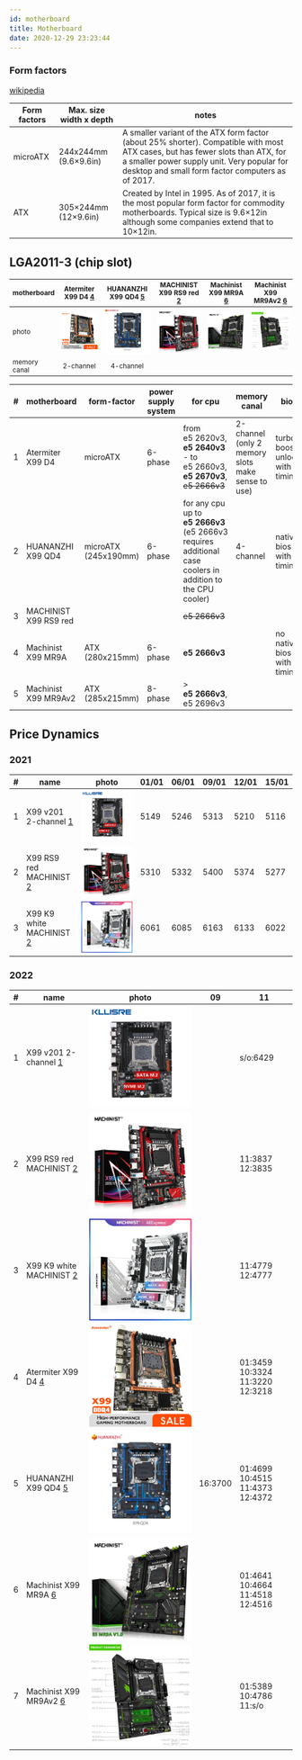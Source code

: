 ```yaml
---
id: motherboard
title: Motherboard
date: 2020-12-29 23:23:44
---
```


### Form factors

[wikipedia](https://en.m.wikipedia.org/wiki/Motherboard_form_factor#Comparisons)

| Form factors | Max. size width x depth | notes |
| --- | --- | --- |
| microATX | 244x244mm (9.6×9.6in) | A smaller variant of the ATX form factor (about 25% shorter). Compatible with most ATX cases, but has fewer slots than ATX, for a smaller power supply unit. Very popular for desktop and small form factor computers as of 2017. |
| ATX | 305×244mm (12×9.6in) | Created by Intel in 1995. As of 2017, it is the most popular form factor for commodity motherboards. Typical size is 9.6×12in although some companies extend that to 10×12in. |

## LGA2011-3 (chip slot)

<small>

| motherboard | Atermiter X99 D4 [4](https://aliexpress.ru/item/1005002988276402.html 'atermiter Store') | HUANANZHI X99 QD4 [5](https://aliexpress.ru/item/1005004533446321.html 'iworld Store') | MACHINIST X99 RS9 red [2](https://aliexpress.ru/item/4000750170401.html 'MACHINIST Store') | Machinist X99 MR9A [6](https://aliexpress.ru/item/1005003197164283.html 'MACHINIST official Store') | Machinist X99 MR9Av2 [6](https://aliexpress.ru/item/1005004005435696.html 'MACHINIST official Store') |
| --- | :-: | :-: | :-: | :-: | :-: |
| photo | [![Atermiter-X99-D4-3-0-NVME-M-2-SSD](img/Atermiter-X99-D4-3-0-NVME-M-2-SSD.webp)](img/Atermiter-X99-D4-3-0-NVME-M-2-SSD.webp) | [![HUANANZHI-X99-QD4-Intel-XEON-E5-X99-LGA2011-3](img/HUANANZHI-X99-QD4-Intel-XEON-E5-X99-LGA2011-3.webp)](img/HUANANZHI-X99-QD4-Intel-XEON-E5-X99-LGA2011-3.webp) | [![MACHINIST-X99-LGA-2011-3-Xeon-E5-2640-2666-v3](img/MACHINIST-X99-LGA-2011-3-Xeon-E5-2640-2666-v3.webp)](img/MACHINIST-X99-LGA-2011-3-Xeon-E5-2640-2666-v3.webp) | [![Machinist-X99-LGA-2011-3-Xeon-E5-V3-V4](img/Machinist-X99-LGA-2011-3-Xeon-E5-V3-V4.webp)](img/Machinist-X99-LGA-2011-3-Xeon-E5-V3-V4.webp) | [![Machinist-X99-LGA-2011-3-Xeon-E5-V3-V4](img/Machinist-X99-LGA-2011-3-Xeon-E5-V3-V4-2.webp)](img/Machinist-X99-LGA-2011-3-Xeon-E5-V3-V4-2.webp) |
| memory canal | 2-channel | 4-channel |  |  |  |

</small>

| # | motherboard | form-factor | power supply system | for cpu | memory canal | bios | others |
| --- | --- | --- | --- | --- | --- | --- | --- |
| 1 | Atermiter X99 D4 | microATX | 6-phase | from e5&nbsp;2620v3, **e5&nbsp;2640v3** - to e5&nbsp;2660v3, **e5&nbsp;2670v3**, ~~e5&nbsp;2666v3~~ | 2-channel (only 2 memory slots make sense to use) | turbo boost unlock with timings | 2 controlled coolers (for cpu and case) |
| 2 | HUANANZHI X99 QD4 | microATX (245x190mm) | 6-phase | for any cpu up to **e5&nbsp;2666v3** (e5&nbsp;2666v3 requires additional case coolers in addition to the CPU cooler) | 4-channel | native bios with timings |  |
| 3 | MACHINIST X99 RS9 red |  |  | ~~e5&nbsp;2666v3~~ |  |  |  |
| 4 | Machinist X99 MR9A | ATX (280x215mm) | 6-phase | **e5&nbsp;2666v3** |  | no native bios with timings |  |
| 5 | Machinist X99 MR9Av2 | ATX (285x215mm) | 8-phase | > **e5&nbsp;2666v3**, e5&nbsp;2696v3 |  |  | post-codes indicator |

## Price Dynamics

### 2021

| # | name | photo | 01/01 | 06/01 | 09/01 | 12/01 | 15/01 |
| --- | --- | --- | --- | --- | --- | --- | --- |
| 1 | X99 v201 2-channel [1](https://aliexpress.ru/item/4000868280446.html 'RE Store') | [![Kllisre-X99-LGA-2011-3-NVME-SATA-M-2](img/Kllisre-X99-LGA-2011-3-NVME-SATA-M-2.webp)](img/Kllisre-X99-LGA-2011-3-NVME-SATA-M-2.webp) | 5149 | 5246 | 5313 | 5210 | 5116 |
| 2 | X99 RS9 red MACHINIST [2](https://aliexpress.ru/item/4000750170401.html 'MACHINIST Store') | [![MACHINIST-X99-LGA-2011-3-Xeon-E5-2640-2666-v3](img/MACHINIST-X99-LGA-2011-3-Xeon-E5-2640-2666-v3.webp)](img/MACHINIST-X99-LGA-2011-3-Xeon-E5-2640-2666-v3.webp) | 5310 | 5332 | 5400 | 5374 | 5277 |
| 3 | X99 K9 white MACHINIST [2](https://aliexpress.ru/item/4000383007258.html 'MACHINIST Store') | [![Machinist-X99-X99-xeon-e5-2620-v3-CPU](img/Machinist-X99-X99-xeon-e5-2620-v3-CPU.webp)](img/Machinist-X99-X99-xeon-e5-2620-v3-CPU.webp) | 6061 | 6085 | 6163 | 6133 | 6022 |

### 2022

| # | name | photo | 09 | 11 |
| --- | --- | --- | --- | --- |
| 1 | X99 v201 2-channel [1](https://aliexpress.ru/item/4000868280446.html 'RE Store') | [![Kllisre-X99-LGA-2011-3-NVME-SATA-M-2](img/Kllisre-X99-LGA-2011-3-NVME-SATA-M-2.webp)](img/Kllisre-X99-LGA-2011-3-NVME-SATA-M-2.webp) |  | s/o:6429 |
| 2 | X99 RS9 red MACHINIST [2](https://aliexpress.ru/item/4000750170401.html 'MACHINIST Store') | [![MACHINIST-X99-LGA-2011-3-Xeon-E5-2640-2666-v3](img/MACHINIST-X99-LGA-2011-3-Xeon-E5-2640-2666-v3.webp)](img/MACHINIST-X99-LGA-2011-3-Xeon-E5-2640-2666-v3.webp) |  | 11:3837 12:3835 |
| 3 | X99 K9 white MACHINIST [2](https://aliexpress.ru/item/4000383007258.html 'MACHINIST Store') | [![Machinist-X99-X99-xeon-e5-2620-v3-CPU](img/Machinist-X99-X99-xeon-e5-2620-v3-CPU.webp)](img/Machinist-X99-X99-xeon-e5-2620-v3-CPU.webp) |  | 11:4779 12:4777 |
| 4 | Atermiter X99 D4 [4](https://aliexpress.ru/item/1005002988276402.html 'atermiter Store') | [![Atermiter-X99-D4-3-0-NVME-M-2-SSD](img/Atermiter-X99-D4-3-0-NVME-M-2-SSD.webp)](img/Atermiter-X99-D4-3-0-NVME-M-2-SSD.webp) |  | 01:3459 10:3324 11:3220 12:3218 |
| 5 | HUANANZHI X99 QD4 [5](https://aliexpress.ru/item/1005004533446321.html 'iworld Store') | [![HUANANZHI-X99-QD4-Intel-XEON-E5-X99-LGA2011-3](img/HUANANZHI-X99-QD4-Intel-XEON-E5-X99-LGA2011-3.webp)](img/HUANANZHI-X99-QD4-Intel-XEON-E5-X99-LGA2011-3.webp) | 16:3700 | 01:4699 10:4515 11:4373 12:4372 |
| 6 | Machinist X99 MR9A [6](https://aliexpress.ru/item/1005003197164283.html 'MACHINIST official Store') | [![Machinist-X99-LGA-2011-3-Xeon-E5-V3-V4](img/Machinist-X99-LGA-2011-3-Xeon-E5-V3-V4.webp)](img/Machinist-X99-LGA-2011-3-Xeon-E5-V3-V4.webp) |  | 01:4641 10:4664 11:4518 12:4516 |
| 7 | Machinist X99 MR9Av2 [6](https://aliexpress.ru/item/1005004005435696.html 'MACHINIST official Store') | [![Machinist-X99-LGA-2011-3-Xeon-E5-V3-V4](img/Machinist-X99-LGA-2011-3-Xeon-E5-V3-V4-2.webp)](img/Machinist-X99-LGA-2011-3-Xeon-E5-V3-V4-2.webp) |  | 01:5389 10:4786 11:s/o |

